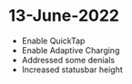 # 13-June-2022

- Enable QuickTap
- Enable Adaptive Charging
- Addressed some denials
- Increased statusbar height
